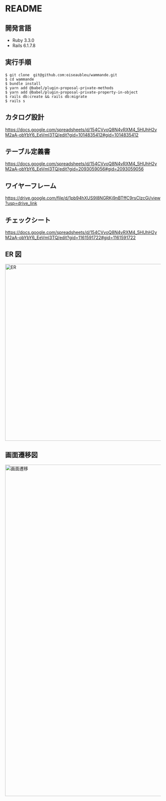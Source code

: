 # README

## 開発言語

- Ruby 3.3.0
- Rails 6.1.7.8

## 実行手順

```
$ git clone　git@github.com:oiseaubleu/wammande.git
$ cd wammande
$ bundle install
$ yarn add @babel/plugin-proposal-private-methods
$ yarn add @babel/plugin-proposal-private-property-in-object
$ rails db:create && rails db:migrate
$ rails s
```

## カタログ設計

https://docs.google.com/spreadsheets/d/154CVvoQ8N4vRXM4_5HUhH2yM2aA-obYbY6_EeVml3TQ/edit?gid=1014835412#gid=1014835412

## テーブル定義書

https://docs.google.com/spreadsheets/d/154CVvoQ8N4vRXM4_5HUhH2yM2aA-obYbY6_EeVml3TQ/edit?gid=2093059056#gid=2093059056

## ワイヤーフレーム

https://drive.google.com/file/d/1pb94hXUS9I8NGRKj9nBTffC9rsClzcGi/view?usp=drive_link

## チェックシート

https://docs.google.com/spreadsheets/d/154CVvoQ8N4vRXM4_5HUhH2yM2aA-obYbY6_EeVml3TQ/edit?gid=1161591722#gid=1161591722

## ER 図

<img width="572" alt="ER" src="https://github.com/user-attachments/assets/795f9eb5-c176-4682-a736-382209c78ddc">

## 画面遷移図

<img width="1072" alt="画面遷移" src="https://github.com/user-attachments/assets/ca5007dc-3c6e-40d3-b894-f97c6e6a6785">
